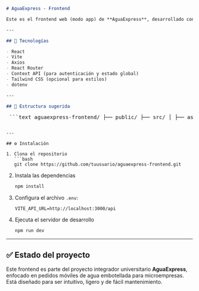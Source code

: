 
```markdown
# AguaExpress - Frontend

Este es el frontend web (modo app) de **AguaExpress**, desarrollado con React + Vite. La aplicación permite a los usuarios (clientes y administrador) realizar y gestionar pedidos de botellones de agua.

---

## 🚀 Tecnologías

- React
- Vite
- Axios
- React Router
- Context API (para autenticación y estado global)
- Tailwind CSS (opcional para estilos)
- dotenv

---

## 📁 Estructura sugerida

```

<pre> ```text aguaexpress-frontend/ ├── public/ ├── src/ │ ├── assets/ │ ├── components/ │ ├── pages/ │ ├── services/ │ ├── context/ │ ├── hooks/ │ ├── styles/ │ └── App.jsx ├── .env ├── vite.config.js ├── index.html └── package.json ``` </pre>

````

---

## ⚙️ Instalación

1. Clona el repositorio  
   ```bash
   git clone https://github.com/tuusuario/aguaexpress-frontend.git
````

2. Instala las dependencias

   ```bash
   npm install
   ```

3. Configura el archivo `.env`:

   ```env
   VITE_API_URL=http://localhost:3000/api
   ```

4. Ejecuta el servidor de desarrollo

   ```bash
   npm run dev
   ```

---

## ✅ Estado del proyecto

Este frontend es parte del proyecto integrador universitario **AguaExpress**, enfocado en pedidos móviles de agua embotellada para microempresas. Está diseñado para ser intuitivo, ligero y de fácil mantenimiento.

